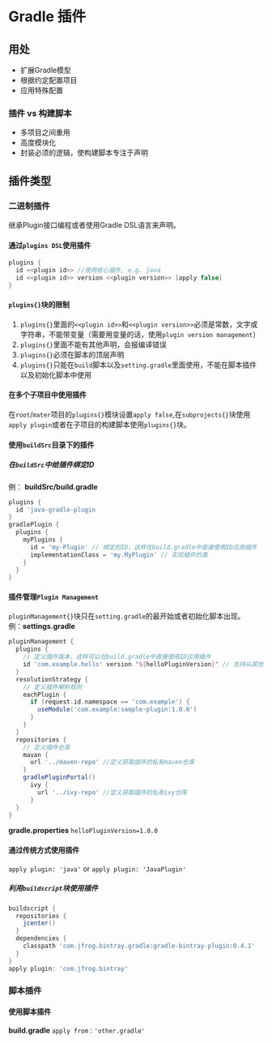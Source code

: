# Gradle 插件

## 用处

* 扩展Gradle模型 
* 根据约定配置项目
* 应用特殊配置

### 插件 vs 构建脚本

* 多项目之间重用
* 高度模块化
* 封装必须的逻辑，使构建脚本专注于声明

## 插件类型

### 二进制插件

继承Plugin接口编程或者使用Gradle DSL语言来声明。

#### 通过`plugins DSL`使用插件

```groovy
plugins {
  id <<plugin id>> //使用核心插件, e.g. java
  id <<plugin id>> version <<plugin version>> [apply false]
}
```

#### `plugins{}`块的限制

1. `plugins{}`里面的`<<plugin id>>`和`<<plugin version>>`必须是常数，文字或字符串，不能带变量（需要用变量的话，使用`plugin version management`）
2. `plugins{}`里面不能有其他声明，会报编译错误
3. `plugins{}`必须在脚本的顶层声明 
4. `plugins{}`只能在`build`脚本以及`setting.gradle`里面使用，不能在脚本插件以及初始化脚本中使用

#### 在多个子项目中使用插件

在`root`/`mater`项目的`plugins{}`模块设置`apply false`,在`subprojects{}`块使用`apply plugin`或者在子项目的构建脚本使用`plugins{}`块。

#### 使用`buildSrc`目录下的插件

##### 在`buildSrc`中给插件绑定ID

例： **buildSrc/build.gradle**

```groovy
plugins {
  id 'java-gradle-plugin
}
gradlePlugin {
  plugins {
    myPlugins {
      id = 'my-Plugin' // 绑定的ID，这样在build.gradle中直接使用ID应用插件
      implementationClass = 'my.MyPlugin' // 实现插件的类
    }
  }
}
```

#### 插件管理`Plugin Management`

`pluginManagement{}`块只在`setting.gradle`的最开始或者初始化脚本出现。  
例：**settings.gradle**

```groovy
pluginManagement {
  plugins {
    // 定义插件版本，这样可以在build.gradle中直接使用ID应用插件
    id 'com.example.hello' version "${helloPluginVersion}" // 支持从其他文件定义的版本号
  }
  resolutionStrategy {
    // 定义插件解析规则
    eachPlugin {
      if (request.id.namespace == 'com.example') {
        useModule('com.example:sample-plugin:1.0.0')
      }
    }
  }
  repositories {
    // 定义插件仓库
    mavan {
      url '../maven-repo' //定义获取插件的私有maven仓库
    }
    gradlePluginPortal()
      ivy {
        url '../ivy-repo' //定义获取插件的私有ivy仓库
      }
  }
}
```

**gradle.properties**
`helloPluginVersion=1.0.0`

#### 通过传统方式使用插件

`apply plugin: 'java'`
or
`apply plugin: 'JavaPlugin'`

##### 利用`buildscript`块使用插件

```groovy
buildscript {
  repositories {
    jcenter()
  }
  dependencies {
    classpath 'com.jfrog.bintray.gradle:gradle-bintray-plugin:0.4.1'
  }
}
apply plugin: 'com.jfrog.bintray'
```

### 脚本插件

#### 使用脚本插件

**build.gradle**
`apply from：'other.gradle'`
